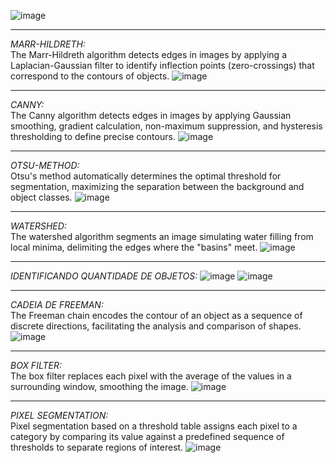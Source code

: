 ![image](https://github.com/user-attachments/assets/fb8e04c9-643e-479b-ba4f-a26f079e0bea)
***
*MARR-HILDRETH:*  
The Marr-Hildreth algorithm detects edges in images by applying a Laplacian-Gaussian filter to identify inflection points (zero-crossings) that correspond to the contours of objects.
![image](https://github.com/user-attachments/assets/ae38bcd5-0774-4e99-b1bf-3142a9cf54f0)
***
*CANNY:*  
The Canny algorithm detects edges in images by applying Gaussian smoothing, gradient calculation, non-maximum suppression, and hysteresis thresholding to define precise contours.
![image](https://github.com/user-attachments/assets/efe6df3c-6a9e-4854-b30d-2528c908b7d9)
***
*OTSU-METHOD:*  
Otsu's method automatically determines the optimal threshold for segmentation, maximizing the separation between the background and object classes.
![image](https://github.com/user-attachments/assets/9e60222d-4c53-4556-8ec3-bc49553bdfa8)
***
*WATERSHED:*  
The watershed algorithm segments an image simulating water filling from local minima, delimiting the edges where the "basins" meet.
![image](https://github.com/user-attachments/assets/78621f91-0d00-486b-ae3d-1640aae7ee87)
***
*IDENTIFICANDO QUANTIDADE DE OBJETOS:*
![image](https://github.com/user-attachments/assets/269a454c-155c-4c92-aedb-f654c12ca0f3)
![image](https://github.com/user-attachments/assets/e8701302-1925-4cac-a535-3c69e5f50b74)
***
*CADEIA DE FREEMAN:*  
The Freeman chain encodes the contour of an object as a sequence of discrete directions, facilitating the analysis and comparison of shapes.
![image](https://github.com/user-attachments/assets/3fbb1127-f74f-46ce-9b88-2c99799a8e76)
***
*BOX FILTER:*  
The box filter replaces each pixel with the average of the values ​​in a surrounding window, smoothing the image.
![image](https://github.com/user-attachments/assets/dd249995-59af-41e8-bb01-56c2fdc9626e)
***
*PIXEL SEGMENTATION:*  
Pixel segmentation based on a threshold table assigns each pixel to a category by comparing its value against a predefined sequence of thresholds to separate regions of interest.
![image](https://github.com/user-attachments/assets/3ec891ed-dd4a-4eca-bc8f-b9c5f0a2bb8a)

